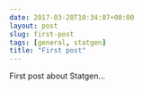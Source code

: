 ```yaml
---
date: 2017-03-20T10:34:07+00:00
layout: post
slug: first-post
tags: [general, statgen]
title: "First post"
---
```

First post about Statgen...